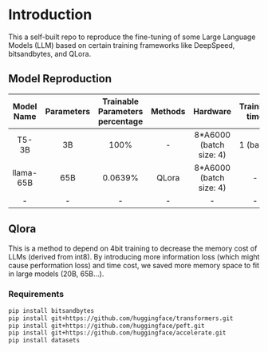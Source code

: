 # Introduction
This a self-built repo to reproduce the fine-tuning of some Large Language Models (LLM) based on certain training frameworks like DeepSpeed, bitsandbytes, and QLora.

## Model Reproduction
| Model Name | Parameters | Trainable Parameters percentage | Methods |        Hardware         | Training time | Inference time |
|:----------:|:----------:|:-------------------------------:|:-------:|:-----------------------:|:-------------:|:--------------:|
|   T5-3B    |     3B     |              100%               |    -    | 8*A6000 (batch size: 4) |   1 (base)    |    1 (base)    |
| llama-65B  |    65B     |             0.0639%             |  QLora  | 8*A6000 (batch size: 4) |       -       |      6.1       |
|     -      |     -      |                -                |    -    |            -            |       -       |       -        |

## Qlora
This is a method to depend on 4bit training to decrease the memory cost of LLMs (derived from int8). By introducing more information loss (which might cause performation loss) and time cost, we saved more memory
space to fit in large models (20B, 65B...).
### Requirements
```bash
pip install bitsandbytes
pip install git+https://github.com/huggingface/transformers.git 
pip install git+https://github.com/huggingface/peft.git
pip install git+https://github.com/huggingface/accelerate.git
pip install datasets
```
